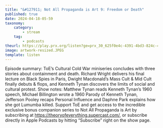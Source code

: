 ```yaml
---
title: "&#127911; Not All Propaganda is Art 9: Freedom or Death"
published: true
date: 2024-04-18-05-59
taxonomy:
    category:
        - stream
    tag:
        - podcasts
theurl: https://play.prx.org/listen?ge=prx_30_625f0e4c-4391-4bd3-824c-4279ba74047e&uf=http%3A%2F%2Ffeeds.prx.org%2FTOE
image: artwork-resized.JPEG
template: listen
---
```


Episode summary: ToE&rsquo;s Cultural Cold War miniseries concludes with three stories about containment and death. Richard Wright delivers his final lecture on Black Spies in Paris, Dwight Macdonald&rsquo;s Mass Cult &amp; Mid Cult finally debuts &amp; flops, and Kenneth Tynan discovers the limits of social and cultural protest. Show notes: Matthew Tynan reads Kenneth Tynan&rsquo;s 1960 speech, Michael Billington wrote a 1960 Parody of Kenneth Tynan, Jefferson Pooley recaps Personal Influence and Daphne Park explains how she got Lumumba killed. Support ToE and get access to the incredible exclusive bonus companion series to Not All Propaganda is Art by subscribing at https://theoryofeverything.supercast.com/, or subscribe directly in Apple Podcasts by hitting &ldquo;Subscribe&rdquo; right on the show page.
